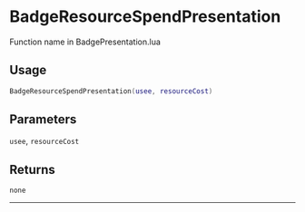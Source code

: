 # BadgeResourceSpendPresentation
Function name in BadgePresentation.lua
## Usage
```lua
BadgeResourceSpendPresentation(usee, resourceCost)
```
## Parameters
`usee`, `resourceCost`
## Returns
`none`

---